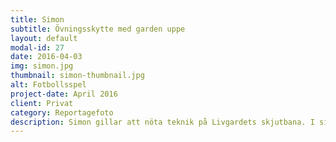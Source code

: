 ```yaml
---
title: Simon
subtitle: Övningsskytte med garden uppe
layout: default
modal-id: 27
date: 2016-04-03
img: simon.jpg
thumbnail: simon-thumbnail.jpg
alt: Fotbollsspel
project-date: April 2016
client: Privat
category: Reportagefoto
description: Simon gillar att nöta teknik på Livgardets skjutbana. I sitt arbete som yrkesmilitär instruerar han andra men tiden är oftast knapp för egen träning. Därför samlas han, kollegorna och ett gäng icke ont anande pappfigurer i Livgardets skytteförening för att träna och umgås. Han väntar på sin tävlingslicens. Sen ska han hänga med de andra ut på tävlingar där de möter civila skyttar. Man kan tro att yrkesmilitärerna har en klar fördel men Simon berättar att civilisterna kan träna utan att behöva försvara sig mot kulor i motsatt riktning. Det är som skillnaden mellan boxning och boxercise, civilisterna behöver inte hålla garden. Skyttetävlingarna påminner annars om skidskytte. Utmaningen ligger i att kombinera fysisk ansträngning och precisionsskytte med hög puls. Simons nötande på skjutbanan är precist. Han tränar för att instinktivt reagera när något sker. Rörelserna är snabba och mekaniska. Han kör med anatomiska pricktavlor med utpekade dödliga zoner som han dekorerar med skotthål. Personer på Livgardets skjutbana vet vad det handlar om. Om avtryckaren ska användas så handlar det om att döda eller dödas. Pallar du inte den tanken så ska du göra något annat.
---
```


